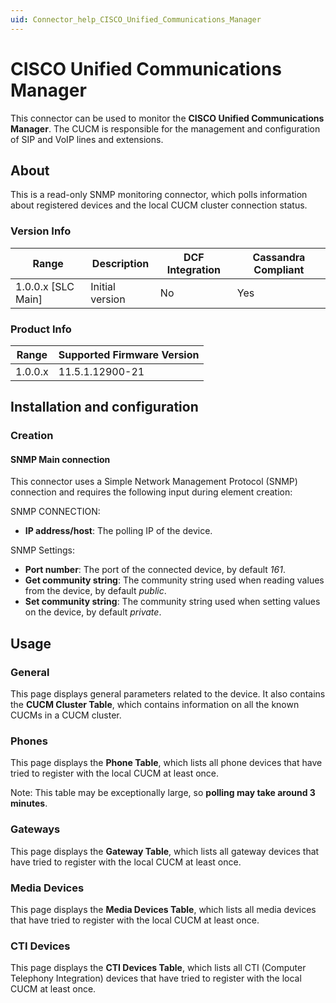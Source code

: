 ```yaml
---
uid: Connector_help_CISCO_Unified_Communications_Manager
---
```


# CISCO Unified Communications Manager

This connector can be used to monitor the **CISCO Unified Communications Manager**. The CUCM is responsible for the management and configuration of SIP and VoIP lines and extensions.

## About

This is a read-only SNMP monitoring connector, which polls information about registered devices and the local CUCM cluster connection status.

### Version Info

| Range | Description | DCF Integration | Cassandra Compliant |
|----------------------|-----------------|---------------------|-------------------------|
| 1.0.0.x [SLC Main]   | Initial version | No                  | Yes                     |

### Product Info

| Range | Supported Firmware Version |
|------------------|-----------------------------|
| 1.0.0.x          | 11.5.1.12900-21             |

## Installation and configuration

### Creation

#### SNMP Main connection

This connector uses a Simple Network Management Protocol (SNMP) connection and requires the following input during element creation:

SNMP CONNECTION:

- **IP address/host**: The polling IP of the device.

SNMP Settings:

- **Port number**: The port of the connected device, by default *161*.
- **Get community string**: The community string used when reading values from the device, by default *public*.
- **Set community string**: The community string used when setting values on the device, by default *private*.

## Usage

### General

This page displays general parameters related to the device. It also contains the **CUCM Cluster Table**, which contains information on all the known CUCMs in a CUCM cluster.

### Phones

This page displays the **Phone Table**, which lists all phone devices that have tried to register with the local CUCM at least once.

Note: This table may be exceptionally large, so **polling may take around 3 minutes**.

### Gateways

This page displays the **Gateway Table**, which lists all gateway devices that have tried to register with the local CUCM at least once.

### Media Devices

This page displays the **Media Devices Table**, which lists all media devices that have tried to register with the local CUCM at least once.

### CTI Devices

This page displays the **CTI Devices Table**, which lists all CTI (Computer Telephony Integration) devices that have tried to register with the local CUCM at least once.

